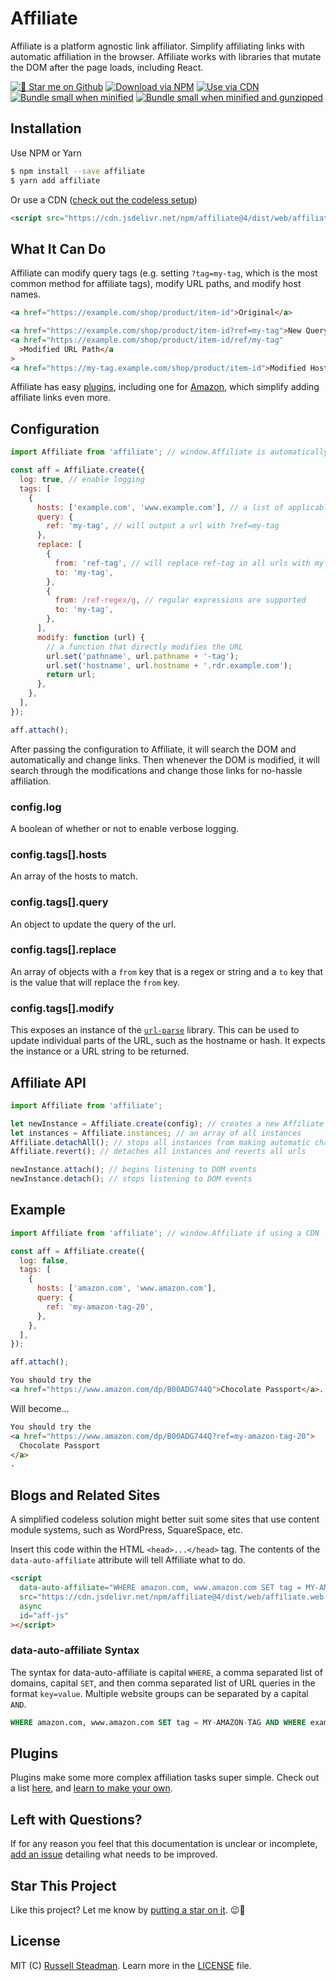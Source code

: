 # Affiliate

Affiliate is a platform agnostic link affiliator. Simplify affiliating links with automatic affiliation in the browser. Affiliate works with libraries that mutate the DOM after the page loads, including React.

[![🌟 Star me on Github](https://badgen.net/github/stars/russellsteadman/affiliate)](https://github.com/russellsteadman/affiliate) [![Download via NPM](https://badgen.net/npm/dt/affiliate)](https://www.npmjs.com/package/affiliate) [![Use via CDN](https://badgen.net/jsdelivr/hits/npm/affiliate)](https://www.jsdelivr.com/package/npm/affiliate) [![Bundle small when minified](https://badgen.net/bundlephobia/min/affiliate)](https://bundlephobia.com/result?p=affiliate) [![Bundle small when minified and gunzipped](https://badgen.net/bundlephobia/minzip/affiliate)](https://bundlephobia.com/result?p=affiliate)

## Installation

Use NPM or Yarn

```bash
$ npm install --save affiliate
$ yarn add affiliate
```

Or use a CDN ([check out the codeless setup](#blogs-and-related-sites))

```html
<script src="https://cdn.jsdelivr.net/npm/affiliate@4/dist/web/affiliate.web.js"></script>
```

## What It Can Do

Affiliate can modify query tags (e.g. setting `?tag=my-tag`, which is the most common method for affiliate tags), modify URL paths, and modify host names.

```html
<a href="https://example.com/shop/product/item-id">Original</a>
```

```html
<a href="https://example.com/shop/product/item-id?ref=my-tag">New Query Tags</a>
<a href="https://example.com/shop/product/item-id/ref/my-tag"
  >Modified URL Path</a
>
<a href="https://my-tag.example.com/shop/product/item-id">Modified Host Name</a>
```

Affiliate has easy [plugins](https://affiliate.js.org/plugins), including one for [Amazon](https://affiliate.js.org/plugins/amazon), which simplify adding affiliate links even more.

## Configuration

```js
import Affiliate from 'affiliate'; // window.Affiliate is automatically accessible if using a CDN

const aff = Affiliate.create({
  log: true, // enable logging
  tags: [
    {
      hosts: ['example.com', 'www.example.com'], // a list of applicable hosts
      query: {
        ref: 'my-tag', // will output a url with ?ref=my-tag
      },
      replace: [
        {
          from: 'ref-tag', // will replace ref-tag in all urls with my tag
          to: 'my-tag',
        },
        {
          from: /ref-regex/g, // regular expressions are supported
          to: 'my-tag',
        },
      ],
      modify: function (url) {
        // a function that directly modifies the URL
        url.set('pathname', url.pathname + '-tag');
        url.set('hostname', url.hostname + '.rdr.example.com');
        return url;
      },
    },
  ],
});

aff.attach();
```

After passing the configuration to Affiliate, it will search the DOM and automatically and change links. Then whenever the DOM is modified, it will search through the modifications and change those links for no-hassle affiliation.

### config.log

A boolean of whether or not to enable verbose logging.

### config.tags[].hosts

An array of the hosts to match.

### config.tags[].query

An object to update the query of the url.

### config.tags[].replace

An array of objects with a `from` key that is a regex or string and a `to` key that is the value that will replace the `from` key.

### config.tags[].modify

This exposes an instance of the [`url-parse`](https://www.npmjs.com/package/url-parse#usage) library. This can be used to update individual parts of the URL, such as the hostname or hash. It expects the instance or a URL string to be returned.

## Affiliate API

```js
import Affiliate from 'affiliate';

let newInstance = Affiliate.create(config); // creates a new Affiliate instance
let instances = Affiliate.instances; // an array of all instances
Affiliate.detachAll(); // stops all instances from making automatic changes
Affiliate.revert(); // detaches all instances and reverts all urls

newInstance.attach(); // begins listening to DOM events
newInstance.detach(); // stops listening to DOM events
```

## Example

```js
import Affiliate from 'affiliate'; // window.Affiliate if using a CDN

const aff = Affiliate.create({
  log: false,
  tags: [
    {
      hosts: ['amazon.com', 'www.amazon.com'],
      query: {
        ref: 'my-amazon-tag-20',
      },
    },
  ],
});

aff.attach();
```

```html
You should try the
<a href="https://www.amazon.com/dp/B00ADG744Q">Chocolate Passport</a>.
```

Will become...

```html
You should try the
<a href="https://www.amazon.com/dp/B00ADG744Q?ref=my-amazon-tag-20">
  Chocolate Passport
</a>
.
```

## Blogs and Related Sites

A simplified codeless solution might better suit some sites that use content module systems, such as WordPress, SquareSpace, etc.

Insert this code within the HTML `<head>...</head>` tag. The contents of the `data-auto-affiliate` attribute will tell Affiliate what to do.

```html
<script
  data-auto-affiliate="WHERE amazon.com, www.amazon.com SET tag = MY-AMAZON-TAG"
  src="https://cdn.jsdelivr.net/npm/affiliate@4/dist/web/affiliate.web.js"
  async
  id="aff-js"
></script>
```

### data-auto-affiliate Syntax

The syntax for data-auto-affiliate is capital `WHERE`, a comma separated list of domains, capital `SET`, and then comma separated list of URL queries in the format `key=value`. Multiple website groups can be separated by a capital `AND`.

```sql
WHERE amazon.com, www.amazon.com SET tag = MY-AMAZON-TAG AND WHERE example.com, shop.example.com SET ref = MY-OTHER-TAG
```

## Plugins

Plugins make some more complex affiliation tasks super simple. Check out a list [here](https://affiliate.js.org/plugins), and [learn to make your own](https://affiliate.js.org/plugins).

## Left with Questions?

If for any reason you feel that this documentation is unclear or incomplete, [add an issue](https://github.com/russellsteadman/affiliate/issues/new) detailing what needs to be improved.

## Star This Project

Like this project? Let me know by [putting a star on it](https://github.com/russellsteadman/affiliate). &#x1f609;&#x1f31f;

## License

MIT (C) [Russell Steadman](https://www.russellsteadman.com/?utm_source=aff_repo&utm_medium=readme_copy). Learn more in the [LICENSE](https://github.com/russellsteadman/affiliate/blob/master/LICENSE) file.

